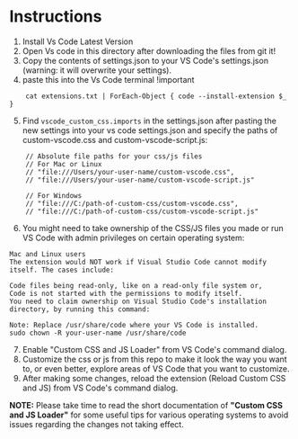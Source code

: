 # Instructions

1. Install Vs Code Latest Version
2. Open Vs code in this directory after downloading the files from git it!
3. Copy the contents of settings.json to your VS Code's settings.json (warning: it will overwrite your settings).
4. paste this into the Vs Code terminal !important

```
    cat extensions.txt | ForEach-Object { code --install-extension $_ }
```

5. Find `vscode_custom_css.imports` in the settings.json after pasting the new settings into your vs code settings.json and specify the paths of custom-vscode.css and custom-vscode-script.js:
```
    // Absolute file paths for your css/js files
    // For Mac or Linux
    // "file:///Users/your-user-name/custom-vscode.css",
    // "file:///Users/your-user-name/custom-vscode-script.js"

    // For Windows
    // "file:///C:/path-of-custom-css/custom-vscode.css",
    // "file:///C:/path-of-custom-css/custom-vscode-script.js"

```
6. You might need to take ownership of the CSS/JS files you made or run VS Code with admin privileges on certain operating system:
```
Mac and Linux users
The extension would NOT work if Visual Studio Code cannot modify itself. The cases include:

Code files being read-only, like on a read-only file system or,
Code is not started with the permissions to modify itself.
You need to claim ownership on Visual Studio Code's installation directory, by running this command:

Note: Replace /usr/share/code where your VS Code is installed.
sudo chown -R your-user-name /usr/share/code
```
7. Enable "Custom CSS and JS Loader" from VS Code's command dialog.
8. Customize the css or js from this repo to make it look the way you want to, or even better, explore areas of VS Code that you want to customize.
9. After making some changes, reload the extension (Reload Custom CSS and JS) from VS Code's command dialog.


**NOTE:** Please take time to read the short documentation of **"Custom CSS and JS Loader"** for some useful tips for various operating systems to avoid issues regarding the changes not taking effect.

